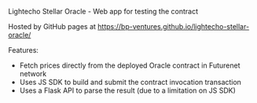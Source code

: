 Lightecho Stellar Oracle - Web app for testing the contract

Hosted by GitHub pages at https://bp-ventures.github.io/lightecho-stellar-oracle/

Features:
- Fetch prices directly from the deployed Oracle contract in Futurenet network
- Uses JS SDK to build and submit the contract invocation transaction
- Uses a Flask API to parse the result (due to a limitation on JS SDK)
